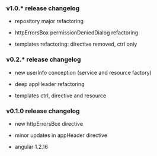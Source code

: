 ### v1.0.* release changelog

* repository major refactoring

* httpErrorsBox permissionDeniedDialog refactoring

* templates refactoring: directive removed, ctrl only


### v0.2.* release changelog

* new userInfo conception (service and resource factory)

* deep appHeader refactoring

* templates ctrl, directive and resource


### v0.1.0 release changelog

* new httpErrorsBox directive

* minor updates in appHeader directive

* angular 1.2.16